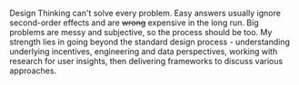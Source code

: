 

Design Thinking can't solve every problem. Easy answers usually ignore second-order effects and are ~~wrong~~ expensive in the long run. Big problems are messy and subjective, so the process should be too. My strength lies in going beyond the standard design process - understanding underlying incentives, engineering and data perspectives, working with research for user insights, then delivering frameworks to discuss various approaches.
